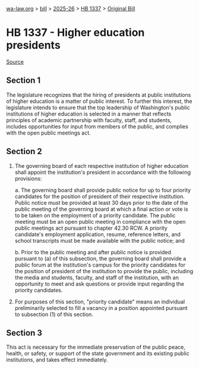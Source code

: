 [wa-law.org](/) > [bill](/bill/) > [2025-26](/bill/2025-26/) > [HB 1337](/bill/2025-26/hb/1337/) > [Original Bill](/bill/2025-26/hb/1337/1/)

# HB 1337 - Higher education presidents

[Source](http://lawfilesext.leg.wa.gov/biennium/2025-26/Pdf/Bills/House%20Bills/1337.pdf)

## Section 1
The legislature recognizes that the hiring of presidents at public institutions of higher education is a matter of public interest. To further this interest, the legislature intends to ensure that the top leadership of Washington's public institutions of higher education is selected in a manner that reflects principles of academic partnership with faculty, staff, and students, includes opportunities for input from members of the public, and complies with the open public meetings act.

## Section 2
1. The governing board of each respective institution of higher education shall appoint the institution's president in accordance with the following provisions:

    a. The governing board shall provide public notice for up to four priority candidates for the position of president of their respective institution. Public notice must be provided at least 30 days prior to the date of the public meeting of the governing board at which a final action or vote is to be taken on the employment of a priority candidate. The public meeting must be an open public meeting in compliance with the open public meetings act pursuant to chapter 42.30 RCW. A priority candidate's employment application, resume, reference letters, and school transcripts must be made available with the public notice; and

    b. Prior to the public meeting and after public notice is provided pursuant to (a) of this subsection, the governing board shall provide a public forum at the institution's campus for the priority candidates for the position of president of the institution to provide the public, including the media and students, faculty, and staff of the institution, with an opportunity to meet and ask questions or provide input regarding the priority candidates.

2. For purposes of this section, "priority candidate" means an individual preliminarily selected to fill a vacancy in a position appointed pursuant to subsection (1) of this section.

## Section 3
This act is necessary for the immediate preservation of the public peace, health, or safety, or support of the state government and its existing public institutions, and takes effect immediately.
